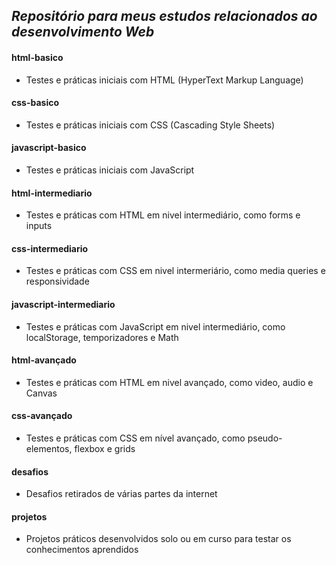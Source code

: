 ## _Repositório para meus estudos relacionados ao desenvolvimento Web_

#### html-basico

- Testes e práticas iniciais com HTML (HyperText Markup Language)

#### css-basico

- Testes e práticas iniciais com CSS (Cascading Style Sheets)

#### javascript-basico

- Testes e práticas iniciais com JavaScript

#### html-intermediario

- Testes e práticas com HTML em nivel intermediário, como forms e inputs

#### css-intermediario

- Testes e práticas com CSS em nivel intermeriário, como media queries e responsividade

#### javascript-intermediario

- Testes e práticas com JavaScript em nivel intermediário, como localStorage, temporizadores e Math

#### html-avançado

- Testes e práticas com HTML em nivel avançado, como video, audio e Canvas

#### css-avançado

- Testes e práticas com CSS em nível avançado, como pseudo-elementos, flexbox e grids

#### desafios

- Desafios retirados de várias partes da internet

#### projetos

- Projetos práticos desenvolvidos solo ou em curso para testar os conhecimentos aprendidos
